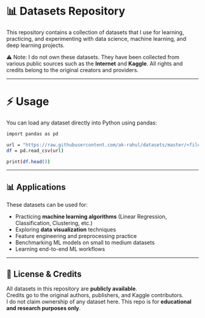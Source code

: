 # 📊 Datasets Repository

This repository contains a collection of datasets that I use for learning, practicing, and experimenting with data science, machine learning, and deep learning projects.

⚠️ Note: I do not own these datasets. They have been collected from various public sources such as the **Internet** and **Kaggle**. All rights and credits belong to the original creators and providers.

---
# ⚡ Usage

You can load any dataset directly into Python using pandas:
``` bash
import pandas as pd

url = "https://raw.githubusercontent.com/ak-rahul/datasets/master/<filename>.csv"
df = pd.read_csv(url)

print(df.head())
```

---

## 📊 Applications

These datasets can be used for:

- Practicing **machine learning algorithms** (Linear Regression, Classification, Clustering, etc.)
- Exploring **data visualization** techniques
- Feature engineering and preprocessing practice
- Benchmarking ML models on small to medium datasets
- Learning end-to-end ML workflows

---

## 📝 License & Credits

All datasets in this repository are **publicly available**.  
Credits go to the original authors, publishers, and Kaggle contributors.  
I do not claim ownership of any dataset here. This repo is for **educational and research purposes only**.

